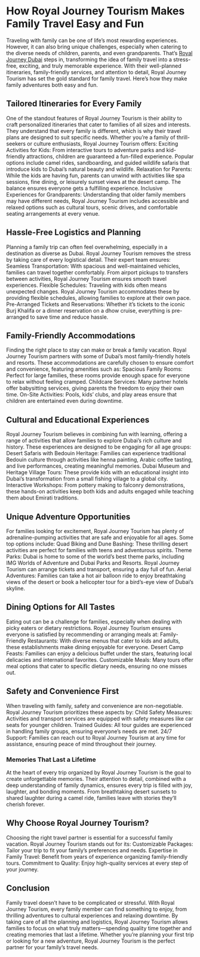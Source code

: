 # How Royal Journey Tourism Makes Family Travel Easy and Fun
Traveling with family can be one of life’s most rewarding experiences. However, it can also bring unique challenges, especially when catering to the diverse needs of children, parents, and even grandparents. That’s <a href="https://foursquare.com/v/royal-journey-tourism/66acc68bb4032e65f2fe41a5" target="_blank">Royal Journey Dubai</a>
steps in, transforming the idea of family travel into a stress-free, exciting, and truly memorable experience. With their well-planned itineraries, family-friendly services, and attention to detail, Royal Journey Tourism has set the gold standard for family travel. Here’s how they make family adventures both easy and fun.

## Tailored Itineraries for Every Family
One of the standout features of Royal Journey Tourism is their ability to craft personalized itineraries that cater to families of all sizes and interests. They understand that every family is different, which is why their travel plans are designed to suit specific needs. Whether you’re a family of thrill-seekers or culture enthusiasts, Royal Journey Tourism offers:
Exciting Activities for Kids: From interactive tours to adventure parks and kid-friendly attractions, children are guaranteed a fun-filled experience. Popular options include camel rides, sandboarding, and guided wildlife safaris that introduce kids to Dubai’s natural beauty and wildlife.
Relaxation for Parents: While the kids are having fun, parents can unwind with activities like spa sessions, fine dining, or leisurely sunset views at the desert camp. The balance ensures everyone gets a fulfilling experience.
Inclusive Experiences for Grandparents: Understanding that older family members may have different needs, Royal Journey Tourism includes accessible and relaxed options such as cultural tours, scenic drives, and comfortable seating arrangements at every venue.

## Hassle-Free Logistics and Planning
Planning a family trip can often feel overwhelming, especially in a destination as diverse as Dubai. Royal Journey Tourism removes the stress by taking care of every logistical detail. Their expert team ensures:
Seamless Transportation: With spacious and well-maintained vehicles, families can travel together comfortably. From airport pickups to transfers between activities, Royal Journey Tourism ensures smooth travel experiences.
Flexible Schedules: Traveling with kids often means unexpected changes. Royal Journey Tourism accommodates these by providing flexible schedules, allowing families to explore at their own pace.
Pre-Arranged Tickets and Reservations: Whether it’s tickets to the iconic Burj Khalifa or a dinner reservation on a dhow cruise, everything is pre-arranged to save time and reduce hassle.

## Family-Friendly Accommodations
Finding the right place to stay can make or break a family vacation. Royal Journey Tourism partners with some of Dubai’s most family-friendly hotels and resorts. These accommodations are carefully chosen to ensure comfort and convenience, featuring amenities such as:
Spacious Family Rooms: Perfect for large families, these rooms provide enough space for everyone to relax without feeling cramped.
Childcare Services: Many partner hotels offer babysitting services, giving parents the freedom to enjoy their own time.
On-Site Activities: Pools, kids’ clubs, and play areas ensure that children are entertained even during downtime.

## Cultural and Educational Experiences
Royal Journey Tourism believes in combining fun with learning, offering a range of activities that allow families to explore Dubai’s rich culture and history. These experiences are designed to be engaging for all age groups:
Desert Safaris with Bedouin Heritage: Families can experience traditional Bedouin culture through activities like henna painting, Arabic coffee tasting, and live performances, creating meaningful memories.
Dubai Museum and Heritage Village Tours: These provide kids with an educational insight into Dubai’s transformation from a small fishing village to a global city.
Interactive Workshops: From pottery making to falconry demonstrations, these hands-on activities keep both kids and adults engaged while teaching them about Emirati traditions.

## Unique Adventure Opportunities
For families looking for excitement, Royal Journey Tourism has plenty of adrenaline-pumping activities that are safe and enjoyable for all ages. Some top options include:
Quad Biking and Dune Bashing: These thrilling desert activities are perfect for families with teens and adventurous spirits.
Theme Parks: Dubai is home to some of the world’s best theme parks, including IMG Worlds of Adventure and Dubai Parks and Resorts. Royal Journey Tourism can arrange tickets and transport, ensuring a day full of fun.
Aerial Adventures: Families can take a hot air balloon ride to enjoy breathtaking views of the desert or book a helicopter tour for a bird’s-eye view of Dubai’s skyline.

## Dining Options for All Tastes
Eating out can be a challenge for families, especially when dealing with picky eaters or dietary restrictions. Royal Journey Tourism ensures everyone is satisfied by recommending or arranging meals at:
Family-Friendly Restaurants: With diverse menus that cater to kids and adults, these establishments make dining enjoyable for everyone.
Desert Camp Feasts: Families can enjoy a delicious buffet under the stars, featuring local delicacies and international favorites.
Customizable Meals: Many tours offer meal options that cater to specific dietary needs, ensuring no one misses out.

## Safety and Convenience First
When traveling with family, safety and convenience are non-negotiable. Royal Journey Tourism prioritizes these aspects by:
Child Safety Measures: Activities and transport services are equipped with safety measures like car seats for younger children.
Trained Guides: All tour guides are experienced in handling family groups, ensuring everyone’s needs are met.
24/7 Support: Families can reach out to Royal Journey Tourism at any time for assistance, ensuring peace of mind throughout their journey.

### Memories That Last a Lifetime
At the heart of every trip organized by Royal Journey Tourism is the goal to create unforgettable memories. Their attention to detail, combined with a deep understanding of family dynamics, ensures every trip is filled with joy, laughter, and bonding moments. From breathtaking desert sunsets to shared laughter during a camel ride, families leave with stories they’ll cherish forever.

## Why Choose Royal Journey Tourism?
Choosing the right travel partner is essential for a successful family vacation. Royal Journey Tourism stands out for its:
Customizable Packages: Tailor your trip to fit your family’s preferences and needs.
Expertise in Family Travel: Benefit from years of experience organizing family-friendly tours.
Commitment to Quality: Enjoy high-quality services at every step of your journey.

## Conclusion
Family travel doesn’t have to be complicated or stressful. With Royal Journey Tourism, every family member can find something to enjoy, from thrilling adventures to cultural experiences and relaxing downtime. By taking care of all the planning and logistics, Royal Journey Tourism allows families to focus on what truly matters—spending quality time together and creating memories that last a lifetime. Whether you’re planning your first trip or looking for a new adventure, Royal Journey Tourism is the perfect partner for your family’s travel needs.
